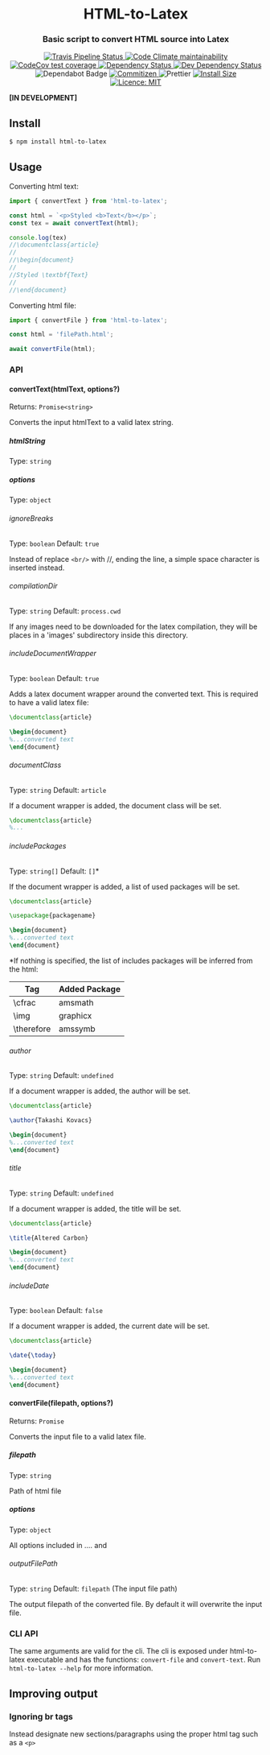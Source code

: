 <h1 align="center" style="border-bottom: none;">HTML-to-Latex</h1>
<h3 align="center">Basic script to convert HTML source into Latex</h3>
<p align="center">
  <a href="https://travis-ci.com/jdalrymple/html-to-latex">
    <img src="https://travis-ci.com/jdalrymple/html-to-latex.svg?branch=master" alt="Travis Pipeline Status">
  </a>
  <a href="https://codeclimate.com/github/jdalrymple/html-to-latex">
    <img src="https://codeclimate.com/github/jdalrymple/html-to-latex/badges/gpa.svg" alt="Code Climate maintainability">
  </a>
  <a href="https://codecov.io/gh/jdalrymple/html-to-latex">
    <img src="https://img.shields.io/codecov/c/github/jdalrymple/html-to-latex/master.svg" alt="CodeCov test coverage">
  </a>
  <a href="https://david-dm.org/jdalrymple/html-to-latex">
    <img src="https://david-dm.org/jdalrymple/html-to-latex/status.svg" alt="Dependency Status" />
  </a>
  <a href="https://david-dm.org/jdalrymple/html-to-latex?type=dev">
    <img src="https://david-dm.org/jdalrymple/html-to-latex/dev-status.svg.svg" alt="Dev Dependency Status" />
  </a>
  <img src="https://flat.badgen.net/dependabot/jdalrymple/html-to-latex?icon=dependabot" alt="Dependabot Badge" />
  <a href="http://commitizen.github.io/cz-cli/">
    <img src="https://img.shields.io/badge/commitizen-friendly-brightgreen.svg" alt="Commitizen">
  </a>
  <img src="https://img.shields.io/badge/code%20style-prettier-ff69b4.svg" alt="Prettier">
  <a href="https://packagephobia.now.sh/result?p=html-to-latex">
    <img src="https://packagephobia.now.sh/badge?p=html-to-latex" alt="Install Size">
  </a>
  <a href="LICENSE.md">
    <img src="https://img.shields.io/badge/License-MIT-yellow.svg" alt="Licence: MIT">
  </a>
</p>

**[IN DEVELOPMENT]**

## Install

```bash
$ npm install html-to-latex
```

## Usage

Converting html text:
```javascript
import { convertText } from 'html-to-latex';

const html = `<p>Styled <b>Text</b></p>`;
const tex = await convertText(html);

console.log(tex)
//\documentclass{article}
//
//\begin{document}
//
//Styled \textbf{Text}
//
//\end{document}
```

Converting html file:
```javascript
import { convertFile } from 'html-to-latex';

const html = 'filePath.html';

await convertFile(html);
```

### API

#### convertText(htmlText, options?)

Returns: `Promise<string>`

Converts the input htmlText to a valid latex string. 

##### htmlString

Type: `string`

##### options

Type: `object`

###### ignoreBreaks

Type: `boolean`
Default: `true`

Instead of replace `<br/>`  with //, ending the line, a simple space character is inserted instead.

###### compilationDir

Type: `string`
Default: `process.cwd`

If any images need to be downloaded for the latex compilation, they will be places in a 'images' subdirectory inside this directory.

###### includeDocumentWrapper

Type: `boolean`
Default: `true`

Adds a latex document wrapper around the converted text. This is required to have a valid latex file:

```latex
\documentclass{article}

\begin{document}
%...converted text
\end{document}
```

###### documentClass

Type: `string`
Default: `article`

If a document wrapper is added, the document class will be set.

```latex
\documentclass{article}
%...
```

###### includePackages

Type: `string[]`
Default: `[]`*

If the document wrapper is added, a list of used packages will be set.

```latex
\documentclass{article}

\usepackage{packagename}

\begin{document}
%...converted text
\end{document}
```

\*If nothing is specified, the list of includes packages will be inferred from the html:


| Tag    | Added Package |
|--------|---------------|
| \cfrac | amsmath       |
| \img   | graphicx      |
| \therefore | amssymb   |

###### author

Type: `string`
Default: `undefined`

If a document wrapper is added, the author will be set.

```latex
\documentclass{article}

\author{Takashi Kovacs}

\begin{document}
%...converted text
\end{document}
```

###### title

Type: `string`
Default: `undefined`

If a document wrapper is added, the title will be set.

```latex
\documentclass{article}

\title{Altered Carbon}

\begin{document}
%...converted text
\end{document}
```

###### includeDate

Type: `boolean`
Default: `false`

If a document wrapper is added, the current date will be set.

```latex
\documentclass{article}

\date{\today}

\begin{document}
%...converted text
\end{document}
```

#### convertFile(filepath, options?)

Returns: `Promise`

Converts the input file to a valid latex file. 

##### filepath

Type: `string`

Path of html file

##### options

Type: `object`

All options included in .... and

###### outputFilePath

Type: `string`
Default: `filepath` (The input file path)

The output filepath of the converted file. By default it will overwrite the input file.

### CLI API
The same arguments are valid for the cli. The cli is exposed under html-to-latex executable and has the functions: `convert-file` and `convert-text`. Run `html-to-latex --help` for more information.

## Improving output
### Ignoring br tags
Instead designate new sections/paragraphs using the proper html tag such as a `<p>`
